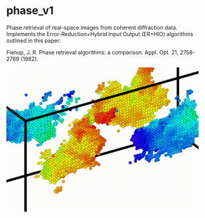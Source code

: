 # phase_v1
Phase retrieval of real-space images from coherent diffraction data. Implements the Error-Reduction+Hybrid Input Output (ER+HIO) algorithms outlined in this paper:

Fienup, J. R. Phase retrieval algorithms: a comparison. Appl. Opt. 21, 2758-2769 (1982).

![Alt Text](https://github.com/mcherukara/CDI_image_reconstruction/blob/master/media1.gif)
